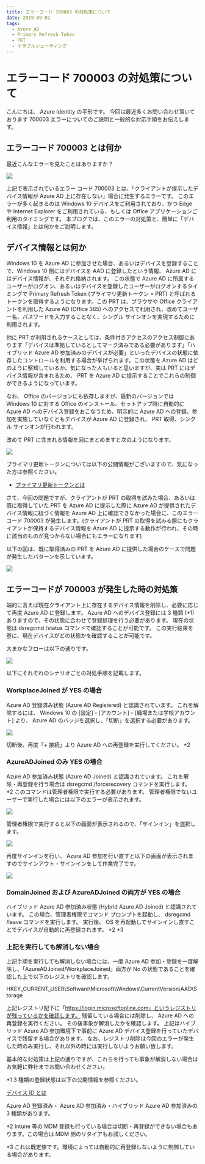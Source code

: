 ```yaml
---
title: エラーコード 700003 の対処策について
date: 2019-09-02
tags:
  - Azure AD
  - Primary Refresh Token
  - PRT
  - トラブルシューティング
---
```


# エラーコード 700003 の対処策について

こんにちは、 Azure Identity の平形です。
今回は最近多くお問い合わせ頂いております 700003 エラーについてのご説明と一般的な対応手順をお伝えします。


## エラーコード 700003 とは何か

最近こんなエラーを見たことはありますか？

![](.\what-to-do-errorcode-700003\fig1-what-todo-errorcode-700003.jpg)

上記で表示されているエラー コード 700003 とは、「クライアントが提示したデバイス情報が Azure AD 上に存在しない」場合に発生するエラーです。
このエラーが多く起きるのは Windows 10 デバイスをご利用されており、かつ Edge や Internet Explorer をご利用されている、もしくは Office アプリケーションご利用のタイミングです。
本ブログでは、このエラーの対処策と、簡単に「デバイス情報」とは何かをご説明します。

## デバイス情報とは何か
Windows 10 を Azure AD に参加させた場合、あるいはデバイスを登録することで、Windows 10 側にはデバイスを AAD に登録したという情報、 Azure AD にはデバイス情報が、それぞれ格納されます。
この状態で Azure AD に所属するユーザーがログオン、あるいはデバイスを登録したユーザーがログオンするタイミングで Primary Refresh Token (プライマリ更新トークン = PRT) と呼ばれるトークンを取得するようになります。この PRT は、ブラウザや Office クライアントを利用した Azure AD (Office 365) へのアクセスで利用され、改めてユーザー名、パスワードを入力することなく、シングル サインオンを実現するために利用されます。

他に PRT が利用されるケースとしては、条件付きアクセスのアクセス制御にあります「デバイスは準拠しているとしてマーク済みである必要があります」「ハイブリッド Azure AD 参加済みのデバイスが必要」といったデバイスの状態に依存したコントロールを利用する場合が挙げられます。この状態を Azure AD はどのように察知しているか、気になった人もいると思いますが、実は PRT にはデバイス情報が含まれるため、 PRT を Azure AD に提示することでこれらの制御ができるようになっています。

なお、 Office のバージョンにも依存しますが、最新のバージョンでは Windows 10 に対する Office のインストール、セットアップ時に自動的に Azure AD へのデバイス登録をおこなうため、明示的に Azure AD への登録、参加を実施していなくともデバイスが Azure AD に登録され、 PRT 取得、シングル サインオンが行われます。

改めて PRT に含まれる情報を図にまとめますと次のようになります。

![](.\what-to-do-errorcode-700003\fig2-what-todo-errorcode-700003.jpg)


プライマリ更新トークンについては以下の公開情報がございますので、気になった方は参照ください。
- [プライマリ更新トークンとは](https://docs.microsoft.com/ja-jp/azure/active-directory/devices/concept-primary-refresh-token)

さて、今回の問題ですが、クライアントが PRT の取得を試みた場合、あるいは既に取得していた PRT を Azure AD に提示した際に Azure AD が提供されたデバイス情報に紐づく情報を Azure AD 上に確認できなかった場合に、このエラーコード 700003 が発生します。(クライアントが PRT の取得を試みる際にもクライアントが保持するデバイス情報を Azure AD に提示する動作が行われ、その時に該当のものが見つからない場合にもエラーになります)

以下の図は、既に取得済みの PRT を Azure AD に提供した場合のケースで問題が発生したパターンを示しています。

![](.\what-to-do-errorcode-700003\fig3-what-todo-errorcode-700003.png)


## エラーコードが 700003 が発生した時の対処策
端的に言えば現在クライアント上に存在するデバイス情報を削除し、必要に応じて再度 Azure AD に登録します。
Azure AD へのデバイス登録には 3 種類 (*1) ありますので、その状態に合わせて登録処理を行う必要があります。
現在の状態は dsregcmd /status コマンドで確認することが可能です。
この実行結果を基に、現在デバイスがどの状態かを確認することが可能です。

大まかなフローは以下の通りです。

![](.\what-to-do-errorcode-700003\fig4-what-todo-errorcode-700003.png)


以下にそれぞれのシナリオごとの対処手順を記載します。


### WorkplaceJoined が YES の場合
Azure AD 登録済み状態 (Azure AD Registered) と認識されています。
これを解除するには、 Windows 10 の [設定] - [アカウント] - [職場または学校アカウント] より、 Azure AD のバッジを選択し、「切断」を選択する必要があります。

![](.\what-to-do-errorcode-700003\fig5-what-todo-errorcode-700003.png)

切断後、再度「+ 接続」より Azure AD への再登録を実行してください。 *2

### AzureADJoined のみ YES の場合
Azure AD 参加済み状態 (Azure AD Joined) と認識されています。
これを解除・再登録を行う場合は dsregcmd /forcerecovery コマンドを実行します。 *2
このコマンドは管理者権限で実行する必要があります。
管理者権限でないユーザーで実行した場合には以下のエラーが表示されます。

![](.\what-to-do-errorcode-700003\fig6-what-todo-errorcode-700003.png)


管理者権限で実行すると以下の画面が表示されるので、「サインイン」を選択します。

![](.\what-to-do-errorcode-700003\fig7-what-todo-errorcode-700003.png)

再度サインインを行い、 Azure AD 参加を行い直すと以下の画面が表示されますのでサインアウト・サインインをして作業完了です。

![](.\what-to-do-errorcode-700003\fig8-what-todo-errorcode-700003.png)


### DomainJoined および AzureADJoined の両方が YES の場合
ハイブリッド Azure AD 参加済み状態 (Hybrid Azure AD Joined) と認識されています。
この場合、管理者権限でコマンド プロンプトを起動し、 dsregcmd /leave コマンドを実行します。
実行後、 OS を再起動してサインインし直すことでデバイスが自動的に再登録されます。 *2 *3


### 上記を実行しても解消しない場合
上記手順を実行しても解消しない場合には、一度 Azure AD 参加・登録を一度解除し、「AzureADJoined/WorkplaceJoined」両方が No の状態であることを確認した上で以下のレジストリを確認します。

 HKEY_CURRENT_USER\Software\Microsoft\Windows\CurrentVersion\AAD\Storage

上記レジストリ配下に「https://login.microsoftonline.com」というレジストリが残っているかを確認します。
残留している場合には削除し、 Azure AD への再登録を実行ください。
その後事象が解消したかを確認します。
上記はハイブリッド Azure AD 参加環境下で事前に Azure AD デバイス登録を行っていたデバイスで残留する場合があります。
なお、レジストリ削除は今回のエラーが発生した時のみ実行し、それ以外の時には実行しないようお願い致します。

基本的な対処策は上記の通りですが、これらを行っても事象が解消しない場合はお気軽に弊社までお問い合わせください。


*1 3 種類の登録状態は以下の公開情報を参照ください。

[デバイス ID とは](https://docs.microsoft.com/ja-jp/azure/active-directory/devices/overview#getting-devices-in-azure-ad)

Azure AD 登録済み・ Azure AD 参加済み・ハイブリッド Azure AD 参加済みの 3 種類があります。

*2 Intune 等の MDM 登録も行っている場合は切断・再登録ができない場合もあります。この場合は MDM 側のリタイアもお試しください。

*3 これは既定値です。環境によっては自動的に再登録しないように制御している場合があります。
